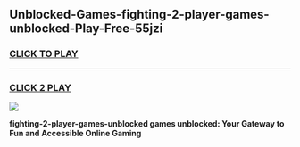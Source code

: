 
## Unblocked-Games-fighting-2-player-games-unblocked-Play-Free-55jzi
<h3>
<a href="https://premium76.site?title=fighting-2-player-games-unblocked&ref=21A">CLICK TO PLAY</a></h3>
<hr>

<h3>
<a href="https://premium76.site?title=fighting-2-player-games-unblocked&ref=21A">CLICK 2 PLAY</a>
  
</h3>

<a href="https://premium76.site?title=fighting-2-player-games-unblocked&ref=21A"><img src="https://clearcache.store/games.png"></a>


**fighting-2-player-games-unblocked games unblocked: Your Gateway to Fun and Accessible Online Gaming**
